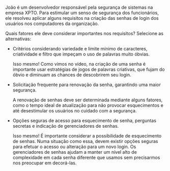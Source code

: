 João é um desenvolvedor responsável pela segurança de sistemas na empresa XPTO. Para estimular um senso de segurança dos funcionários, ele resolveu aplicar alguns requisitos na criação das senhas de login dos usuários nos computadores da organização.

Quais fatores ele deve considerar importantes nos requisitos? Selecione as alternativas:

- Critérios considerando variedade e limite mínimo de caracteres, criatividade e filtro que impeçam o uso de palavras muito óbvias.
    
    Isso mesmo! Como vimos no vídeo, na criação de uma senha é importante usar estratégias de jogos de palavras criativas, que fujam do óbvio e diminuam as chances de descobrirem seu login.
    
- Solicitação frequente para renovação da senha, garantindo uma maior segurança.
    
    A renovação de senhas deve ser determinada mediante alguns fatores, como o tempo ideal de atualização para não provocar esquecimentos e até desestimular os usuários no cuidado com a segurança.
    
- Opções seguras de acesso para esquecimento de senha, perguntas secretas e indicação de gerenciadores de senhas.
    
    Isso mesmo! É importante considerar a possibilidade de esquecimento de senhas. Numa situação como essa, devem existir opções seguras para efetuar o acesso ou alteração para um novo login. Os gerenciadores de senhas ajudam a manter um nível alto de complexidade em cada senha diferente que usamos sem precisarmos nos preocupar em decorá-las.